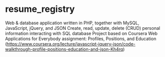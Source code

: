 # resume_registry
Web & database application written in PHP, together with MySQL, JavaScript, jQuery, and JSON
Create, read, update, delete (CRUD) personal information interacting with SQL database
Project based on Coursera Web Applications for Everybody assignment: Profiles, Positions, and Education (https://www.coursera.org/lecture/javascript-jquery-json/code-walkthrough-profile-positions-education-and-json-Kh4rq)
